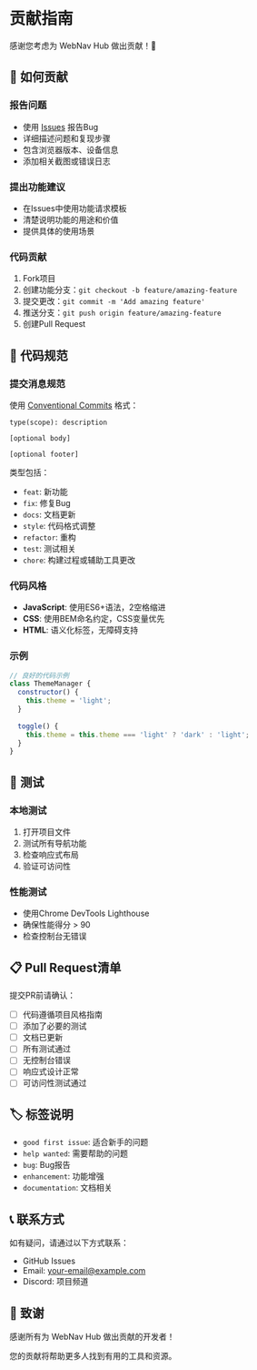 # 贡献指南

感谢您考虑为 WebNav Hub 做出贡献！🎉

## 🤝 如何贡献

### 报告问题
- 使用 [Issues](https://github.com/your-username/webnav-hub/issues) 报告Bug
- 详细描述问题和复现步骤
- 包含浏览器版本、设备信息
- 添加相关截图或错误日志

### 提出功能建议
- 在Issues中使用功能请求模板
- 清楚说明功能的用途和价值
- 提供具体的使用场景

### 代码贡献
1. Fork项目
2. 创建功能分支：`git checkout -b feature/amazing-feature`
3. 提交更改：`git commit -m 'Add amazing feature'`
4. 推送分支：`git push origin feature/amazing-feature`
5. 创建Pull Request

## 📝 代码规范

### 提交消息规范
使用 [Conventional Commits](https://www.conventionalcommits.org/) 格式：

```
type(scope): description

[optional body]

[optional footer]
```

类型包括：
- `feat`: 新功能
- `fix`: 修复Bug
- `docs`: 文档更新
- `style`: 代码格式调整
- `refactor`: 重构
- `test`: 测试相关
- `chore`: 构建过程或辅助工具更改

### 代码风格
- **JavaScript**: 使用ES6+语法，2空格缩进
- **CSS**: 使用BEM命名约定，CSS变量优先
- **HTML**: 语义化标签，无障碍支持

### 示例
```javascript
// 良好的代码示例
class ThemeManager {
  constructor() {
    this.theme = 'light';
  }
  
  toggle() {
    this.theme = this.theme === 'light' ? 'dark' : 'light';
  }
}
```

## 🧪 测试

### 本地测试
1. 打开项目文件
2. 测试所有导航功能
3. 检查响应式布局
4. 验证可访问性

### 性能测试
- 使用Chrome DevTools Lighthouse
- 确保性能得分 > 90
- 检查控制台无错误

## 📋 Pull Request清单

提交PR前请确认：

- [ ] 代码遵循项目风格指南
- [ ] 添加了必要的测试
- [ ] 文档已更新
- [ ] 所有测试通过
- [ ] 无控制台错误
- [ ] 响应式设计正常
- [ ] 可访问性测试通过

## 🏷️ 标签说明

- `good first issue`: 适合新手的问题
- `help wanted`: 需要帮助的问题
- `bug`: Bug报告
- `enhancement`: 功能增强
- `documentation`: 文档相关

## 📞 联系方式

如有疑问，请通过以下方式联系：
- GitHub Issues
- Email: your-email@example.com
- Discord: 项目频道

## 🙏 致谢

感谢所有为 WebNav Hub 做出贡献的开发者！

您的贡献将帮助更多人找到有用的工具和资源。